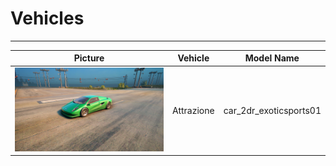 # Vehicles

---

| Picture | Vehicle | Model Name |
|:-------:|:-------:|:----------:|
| ![alt text](https://raw.githubusercontent.com/K3rhos/SR3MP-Docs/main/docs/images/vehicles/Attrazione.jpg "Car") | Attrazione | car_2dr_exoticsports01 |

